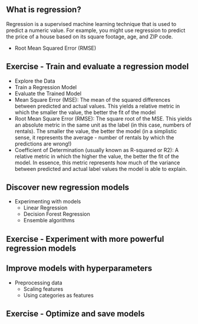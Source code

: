 ## What is regression?
Regression is a supervised machine learning technique that is used to predict a numeric value. For example, you might use regression to predict the price of a house based on its square footage, age, and ZIP code.
  - Root Mean Squared Error (RMSE)
## Exercise - Train and evaluate a regression model
  - Explore the Data
  - Train a Regression Model
  - Evaluate the Trained Model
  - Mean Square Error (MSE): The mean of the squared differences between predicted and actual values. This yields a relative metric in which the smaller the value, the better the fit of the model
  - Root Mean Square Error (RMSE): The square root of the MSE. This yields an absolute metric in the same unit as the label (in this case, numbers of rentals). The smaller the value, the better the model (in a simplistic sense, it represents the average   - number of rentals by which the predictions are wrong!)
  - Coefficient of Determination (usually known as R-squared or R2): A relative metric in which the higher the value, the better the fit of the model. In essence, this metric represents how much of the variance between predicted and actual label values the model is able to explain.
## Discover new regression models
  - Experimenting with models
    - Linear Regression
    - Decision Forest Regression
    - Ensemble algorithms
## Exercise - Experiment with more powerful regression models
## Improve models with hyperparameters
  - Preprocessing data
    - Scaling features
    - Using categories as features
## Exercise - Optimize and save models
